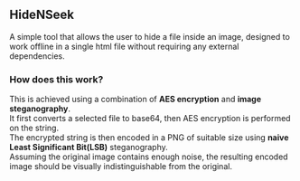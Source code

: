 ## HideNSeek 

A simple tool that allows the user to hide a file inside an image, designed to work offline in a single html file without requiring any external dependencies.

### How does this work?
        
This is achieved using a combination of **AES encryption** and **image steganography**.  
It first converts a selected file to base64, then AES encryption is performed on the string.  
The encrypted string is then encoded in a PNG of suitable size using **naive Least Significant Bit(LSB)** steganography.  
Assuming the original image contains enough noise, the resulting encoded image should be visually indistinguishable from the original.
